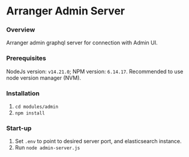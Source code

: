 # Arranger Admin Server

### Overview
Arranger admin graphql server for connection with Admin UI.

### Prerequisites
NodeJs version: `v14.21.0`; NPM version: `6.14.17`. Recommended to use node version manager (NVM).


### Installation
1. ``cd modules/admin``
2. ``npm install``

### Start-up
1. Set ``.env`` to point to desired server port, and elasticsearch instance.
2. Run `node admin-server.js`

